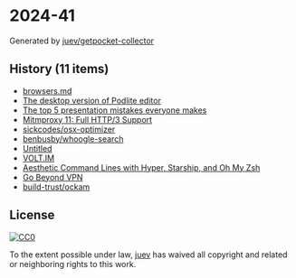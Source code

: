 # 2024-41

Generated by [juev/getpocket-collector](https://github.com/juev/getpocket-collector)

## History (11 items)

- [browsers.md](https://p.hagelb.org/browsers.md.html)
- [The desktop version of Podlite editor](https://podlite.org/)
- [The top 5 presentation mistakes everyone makes](https://www.duarte.com/blog/top-5-presentation-mistakes-everyone-makes/)
- [Mitmproxy 11: Full HTTP/3 Support](https://mitmproxy.org/posts/releases/mitmproxy-11/)
- [sickcodes/osx-optimizer](https://github.com/sickcodes/osx-optimizer)
- [benbusby/whoogle-search](https://github.com/benbusby/whoogle-search)
- [Untitled](https://medium.com/a-journey-with-go/go-introduction-to-the-escape-analysis-f7610174e890)
- [VOLT.IM](https://volt.im/)
- [Aesthetic Command Lines with Hyper, Starship, and Oh My Zsh](https://maggieappleton.com/aesthetic-commands)
- [Go Beyond VPN](https://www.twingate.com/)
- [build-trust/ockam](https://github.com/build-trust/ockam)

## License

[![CC0](https://mirrors.creativecommons.org/presskit/buttons/88x31/svg/cc-zero.svg)](https://creativecommons.org/publicdomain/zero/1.0/)

To the extent possible under law, [juev](https://github.com/juev) has waived all copyright and related or neighboring rights to this work.

